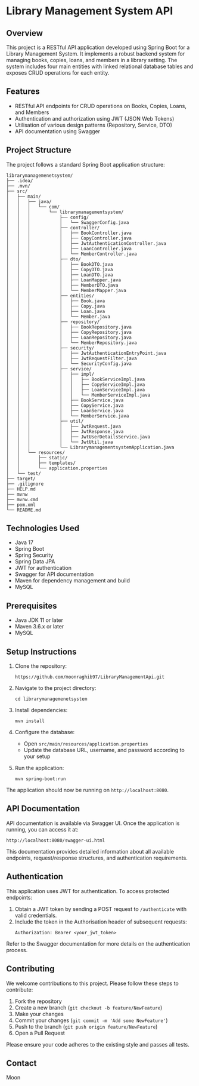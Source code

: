 # Library Management System API

## Overview

This project is a RESTful API application developed using Spring Boot for a Library Management System. It implements a robust backend system for managing books, copies, loans, and members in a library setting. The system includes four main entities with linked relational database tables and exposes CRUD operations for each entity.

## Features

- RESTful API endpoints for CRUD operations on Books, Copies, Loans, and Members
- Authentication and authorization using JWT (JSON Web Tokens)
- Utilisation of various design patterns (Repository, Service, DTO)
- API documentation using Swagger

## Project Structure

The project follows a standard Spring Boot application structure:

```
librarymanagemenetsystem/
├── .idea/
├── .mvn/
├── src/
│   ├── main/
│   │   ├── java/
│   │   │   └── com/
│   │   │       └── librarymanagementsystem/
│   │   │           ├── config/
│   │   │           │   └── SwaggerConfig.java
│   │   │           ├── controller/
│   │   │           │   ├── BookController.java
│   │   │           │   ├── CopyController.java
│   │   │           │   ├── JwtAuthenticationController.java
│   │   │           │   ├── LoanController.java
│   │   │           │   └── MemberController.java
│   │   │           ├── dto/
│   │   │           │   ├── BookDTO.java
│   │   │           │   ├── CopyDTO.java
│   │   │           │   ├── LoanDTO.java
│   │   │           │   ├── LoanMapper.java
│   │   │           │   ├── MemberDTO.java
│   │   │           │   └── MemberMapper.java
│   │   │           ├── entities/
│   │   │           │   ├── Book.java
│   │   │           │   ├── Copy.java
│   │   │           │   ├── Loan.java
│   │   │           │   └── Member.java
│   │   │           ├── repository/
│   │   │           │   ├── BookRepository.java
│   │   │           │   ├── CopyRepository.java
│   │   │           │   ├── LoanRepository.java
│   │   │           │   └── MemberRepository.java
│   │   │           ├── security/
│   │   │           │   ├── JwtAuthenticationEntryPoint.java
│   │   │           │   ├── JwtRequestFilter.java
│   │   │           │   └── SecurityConfig.java
│   │   │           ├── service/
│   │   │           │   ├── impl/
│   │   │           │   │   ├── BookServiceImpl.java
│   │   │           │   │   ├── CopyServiceImpl.java
│   │   │           │   │   ├── LoanServiceImpl.java
│   │   │           │   │   └── MemberServiceImpl.java
│   │   │           │   ├── BookService.java
│   │   │           │   ├── CopyService.java
│   │   │           │   ├── LoanService.java
│   │   │           │   └── MemberService.java
│   │   │           ├── util/
│   │   │           │   ├── JwtRequest.java
│   │   │           │   ├── JwtResponse.java
│   │   │           │   ├── JwtUserDetailsService.java
│   │   │           │   └── JwtUtil.java
│   │   │           └── LibrarymanagementsystemApplication.java
│   │   └── resources/
│   │       ├── static/
│   │       ├── templates/
│   │       └── application.properties
│   └── test/
├── target/
├── .gitignore
├── HELP.md
├── mvnw
├── mvnw.cmd
├── pom.xml
└── README.md
```

## Technologies Used

- Java 17 
- Spring Boot
- Spring Security
- Spring Data JPA
- JWT for authentication
- Swagger for API documentation
- Maven for dependency management and build
- MySQL

## Prerequisites

- Java JDK 11 or later
- Maven 3.6.x or later
- MySQL

## Setup Instructions

1. Clone the repository:
   ```
   https://github.com/moonraghib97/LibraryManagementApi.git
   ```

2. Navigate to the project directory:
   ```
   cd librarymanagemenetsystem
   ```

3. Install dependencies:
   ```
   mvn install
   ```

4. Configure the database:
   - Open `src/main/resources/application.properties`
   - Update the database URL, username, and password according to your setup

5. Run the application:
   ```
   mvn spring-boot:run
   ```

The application should now be running on `http://localhost:8080`.

## API Documentation

API documentation is available via Swagger UI. Once the application is running, you can access it at:

```
http://localhost:8080/swagger-ui.html
```

This documentation provides detailed information about all available endpoints, request/response structures, and authentication requirements.

## Authentication

This application uses JWT for authentication. To access protected endpoints:

1. Obtain a JWT token by sending a POST request to `/authenticate` with valid credentials.
2. Include the token in the Authorisation header of subsequent requests:
   ```
   Authorization: Bearer <your_jwt_token>
   ```

Refer to the Swagger documentation for more details on the authentication process.

## Contributing

We welcome contributions to this project. Please follow these steps to contribute:

1. Fork the repository
2. Create a new branch (`git checkout -b feature/NewFeature`)
3. Make your changes
4. Commit your changes (`git commit -m 'Add some NewFeature'`)
5. Push to the branch (`git push origin feature/NewFeature`)
6. Open a Pull Request

Please ensure your code adheres to the existing style and passes all tests.


## Contact

Moon 

